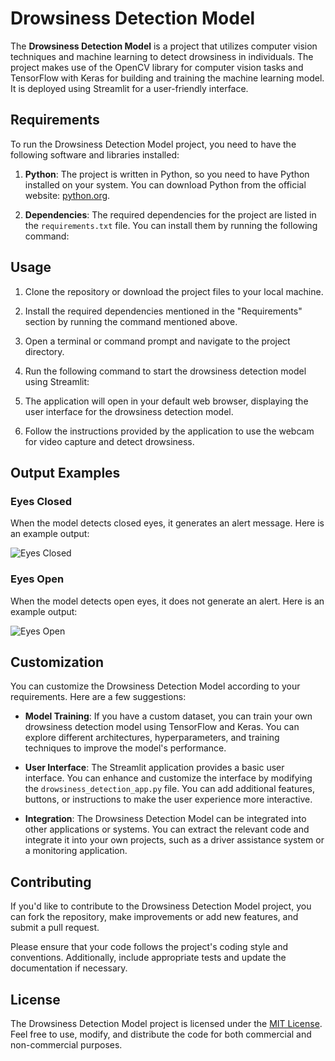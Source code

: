 # Drowsiness Detection Model

The **Drowsiness Detection Model** is a project that utilizes computer vision techniques and machine learning to detect drowsiness in individuals. The project makes use of the OpenCV library for computer vision tasks and TensorFlow with Keras for building and training the machine learning model. It is deployed using Streamlit for a user-friendly interface.

## Requirements

To run the Drowsiness Detection Model project, you need to have the following software and libraries installed:

1. **Python**: The project is written in Python, so you need to have Python installed on your system. You can download Python from the official website: [python.org](https://www.python.org/).

2. **Dependencies**: The required dependencies for the project are listed in the `requirements.txt` file. You can install them by running the following command:


## Usage

1. Clone the repository or download the project files to your local machine.

2. Install the required dependencies mentioned in the "Requirements" section by running the command mentioned above.

3. Open a terminal or command prompt and navigate to the project directory.

4. Run the following command to start the drowsiness detection model using Streamlit:



5. The application will open in your default web browser, displaying the user interface for the drowsiness detection model.

6. Follow the instructions provided by the application to use the webcam for video capture and detect drowsiness.

## Output Examples

### Eyes Closed

When the model detects closed eyes, it generates an alert message. Here is an example output:

![Eyes Closed](images/eyes_closed.jpg)

### Eyes Open

When the model detects open eyes, it does not generate an alert. Here is an example output:

![Eyes Open](images/eyes_open.jpg)

## Customization

You can customize the Drowsiness Detection Model according to your requirements. Here are a few suggestions:

- **Model Training**: If you have a custom dataset, you can train your own drowsiness detection model using TensorFlow and Keras. You can explore different architectures, hyperparameters, and training techniques to improve the model's performance.

- **User Interface**: The Streamlit application provides a basic user interface. You can enhance and customize the interface by modifying the `drowsiness_detection_app.py` file. You can add additional features, buttons, or instructions to make the user experience more interactive.

- **Integration**: The Drowsiness Detection Model can be integrated into other applications or systems. You can extract the relevant code and integrate it into your own projects, such as a driver assistance system or a monitoring application.

## Contributing

If you'd like to contribute to the Drowsiness Detection Model project, you can fork the repository, make improvements or add new features, and submit a pull request.

Please ensure that your code follows the project's coding style and conventions. Additionally, include appropriate tests and update the documentation if necessary.

## License

The Drowsiness Detection Model project is licensed under the [MIT License](LICENSE). Feel free to use, modify, and distribute the code for both commercial and non-commercial purposes.

